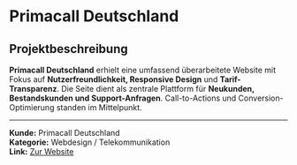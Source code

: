 # Primacall Deutschland

## Projektbeschreibung

**Primacall Deutschland** erhielt eine umfassend überarbeitete Website mit Fokus auf **Nutzerfreundlichkeit, Responsive Design** und **Tarif-Transparenz**. Die Seite dient als zentrale Plattform für **Neukunden, Bestandskunden und Support-Anfragen**. Call-to-Actions und Conversion-Optimierung standen im Mittelpunkt.

---

**Kunde:** Primacall Deutschland  
**Kategorie:** Webdesign / Telekommunikation  
**Link:** [Zur Website](#)
